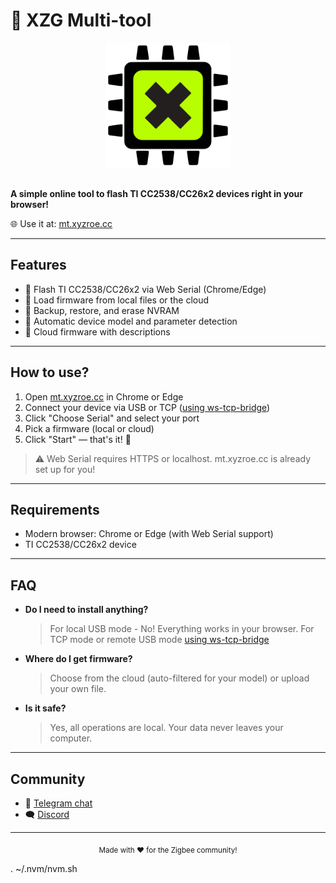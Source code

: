 # 🚀 XZG Multi-tool

<div align="center">
  <img src="favicon/logo.png" alt="XZG Multi-tool" style="height:200px;margin-bottom:16px;" />
</div>

**A simple online tool to flash TI CC2538/CC26x2 devices right in your browser!**

🌐 Use it at: [mt.xyzroe.cc](https://mt.xyzroe.cc)

---

## Features

- 🔌 Flash TI CC2538/CC26x2 via Web Serial (Chrome/Edge)
- 📂 Load firmware from local files or the cloud
- 💾 Backup, restore, and erase NVRAM
- 🦾 Automatic device model and parameter detection
- 📝 Cloud firmware with descriptions

---

## How to use?

1. Open [mt.xyzroe.cc](https://mt.xyzroe.cc) in Chrome or Edge
2. Connect your device via USB or TCP ([using ws-tcp-bridge](https://github.com/xyzroe/ws-tcp-bridge))
3. Click "Choose Serial" and select your port
4. Pick a firmware (local or cloud)
5. Click "Start" — that's it! 🎉

> ⚠️ Web Serial requires HTTPS or localhost. mt.xyzroe.cc is already set up for you!

---

## Requirements

- Modern browser: Chrome or Edge (with Web Serial support)
- TI CC2538/CC26x2 device

---

## FAQ

- **Do I need to install anything?**

  > For local USB mode - No! Everything works in your browser. For TCP mode or remote USB mode [using ws-tcp-bridge](https://github.com/xyzroe/ws-tcp-bridge)

- **Where do I get firmware?**

  > Choose from the cloud (auto-filtered for your model) or upload your own file.

- **Is it safe?**
  > Yes, all operations are local. Your data never leaves your computer.

---

## Community

- 💬 [Telegram chat](https://t.me/xzg_fw)
- 🗨️ [Discord](https://discord.gg/A5ge3cYRKW)

---

<div align="center">
  <sub>Made with <span aria-hidden="true">❤️</span> for the Zigbee community!</sub>
</div>

. ~/.nvm/nvm.sh
